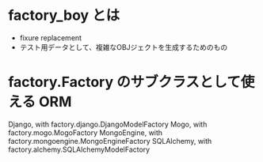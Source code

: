 # factory_boy とは
* fixure replacement
* テスト用データとして、複雑なOBJジェクトを生成するためのもの

# factory.Factory のサブクラスとして使える ORM
Django, with factory.django.DjangoModelFactory
Mogo, with factory.mogo.MogoFactory
MongoEngine, with factory.mongoengine.MongoEngineFactory
SQLAlchemy, with factory.alchemy.SQLAlchemyModelFactory
